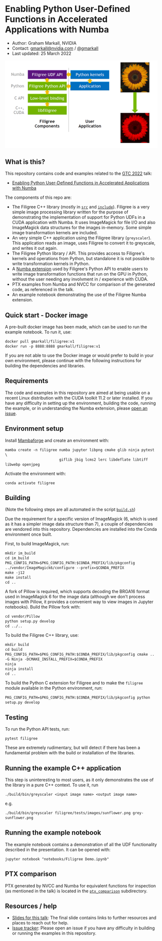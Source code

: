 # Enabling Python User-Defined Functions in Accelerated Applications with Numba

* Author: Graham Markall, NVIDIA
* Contact: [gmarkall@nvidia.com](mailto:gmarkall@nvidia.com) /
  [@gmarkall](https://twitter.com/gmarkall)
* Last updated: 25 March 2022

![Filigree architecture and example transformation](images/filigree-header.png)


## What is this?

This repository contains code and examples related to the [GTC
2022](https://www.nvidia.com/gtc/) talk:

* [Enabling Python User-Defined Functions in Accelerated Applications with
  Numba](https://www.nvidia.com/gtc/session-catalog/?tab.scheduledorondemand=1583520458947001NJiE#/session/16339878397050012ADx)

The components of this repo are:

- The Filigree C++ library (mostly in [`src`](src) and [`include`](include)).
  Filigree is a very simple image processing library written for the purpose of
  demonstrating the implementation of support for Python UDFs in a CUDA
  application with Numba. It uses ImageMagick for file I/O and also ImageMagick
  data structures for the images in-memory. Some simple image transformation
  kernels are included.
- An very simple C++ application using the Filigree library (`greyscaler`). This
  application reads an image, uses Filigree to convert it to greyscale, and
  writes it out again.
- The Filigree Python library / API. This provides access to Filigree's kernels
  and operations from Python, but standalone it is not possible to write
  transformation kernels in Python.
- A [Numba extension](filigree/numba_extension.py) used by Filigree's Python
  API to enable users to write image transformation functions that run on the
  GPU in Python, without the user needing any involvment in / experience with
  CUDA.
- PTX examples from Numba and NVCC for comparison of the generated code, as
  referenced in the talk.
- An example notebook demonstrating the use of the Filigree Numba extension.

## Quick start - Docker image

A pre-built docker image has been made, which can be used to run the example
notebook. To run it, use:

```
docker pull gmarkall/filigree:v1
docker run -p 8888:8888 gmarkall/filigree:v1
```

If you are not able to use the Docker image or would prefer to build in your
own environment, please continue with the following instructions for building
the dependencies and libraries.


## Requirements

The code and examples in this repository are aimed at being usable on a recent
Linux distribution with the CUDA toolkit 11.2 or later installed. If you have
any difficulty in setting up the environment, building the code, running the
example, or in understanding the Numba extension, please [open an
issue](https://github.com/gmarkall/numba-accelerated-udfs/issues).


## Environment setup

Install [Mambaforge](https://github.com/conda-forge/miniforge) and create an
environment with:

```
mamba create -n filigree numba jupyter libpng cmake glib ninja pytest \
                         giflib jbig lcms2 lerc libdeflate libtiff libwebp openjpeg
```

Activate the environment with:

```
conda activate filigree
```

## Building

(Note the following steps are all automated in the script [`build.sh`](build.sh))

Due the requirement for a specific version of ImageMagick (6, which is used as
it has a simpler image data structure than 7), a couple of dependencies are
vendored into this repository. Dependencies are installed into the Conda
environment once built.


First, to build ImageMagick, run:

```
mkdir im_build
cd im_build
PKG_CONFIG_PATH=$PKG_CONFIG_PATH:$CONDA_PREFIX/lib/pkgconfig ../vendor/ImageMagick6/configure --prefix=$CONDA_PREFIX
make -j12
make install
cd ..
```

A fork of Pillow is required, which supports decoding the BRGA16 format used in
ImageMagick 6 for the image data (although we don't process images with Pillow,
it provides a convenient way to view images in Jupyter notebooks). Build the
Pillow fork with:

```
cd vendor/Pillow
python setup.py develop
cd ../..
```

To build the Filigree C++ library, use:

```
mkdir build
cd build
PKG_CONFIG_PATH=$PKG_CONFIG_PATH:$CONDA_PREFIX/lib/pkgconfig cmake .. -G Ninja -DCMAKE_INSTALL_PREFIX=$CONDA_PREFIX
ninja
ninja install
cd ..
```

To build the Python C extension for Filigree and to make the `filigree` module
available in the Python environment, run:

```
PKG_CONFIG_PATH=$PKG_CONFIG_PATH:$CONDA_PREFIX/lib/pkgconfig python setup.py develop
```


## Testing

To run the Python API tests, run:

```
pytest filigree
```

These are extremely rudimentary, but will detect if there has been a fundamental
problem with the build or installation of the libraries.

## Running the example C++ application

This step is uninteresting to most users, as it only demonstrates the use of the
library in a pure C++ context. To use it, run

```
./build/bin/greyscaler <input image name> <output image name>
```

e.g.

```
./build/bin/greyscaler filigree/tests/images/sunflower.png grey-sunflower.png
```


## Running the example notebook

The example notebook contains a demonstration of all the UDF functionality
described in the presentation. It can be opened with:

```
jupyter notebook "notebooks/Filigree Demo.ipynb"
```


## PTX comparison

PTX generated by NVCC and Numba for equivalent functions for inspection (as
mentioned in the talk) is located in the [`ptx_comparison`](ptx_comparison)
subdirectory. 


## Resources / help

* [Slides for this talk](slides.pdf): The final slide contains links to further
  resources and places to reach out for help.
* [Issue tracker](https://github.com/gmarkall/numba-accelerated-udfs/issues):
  Please open an issue if you have any difficulty in building or running the
  examples in this repository.
